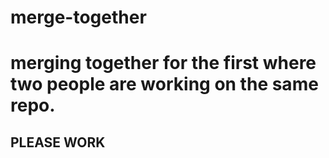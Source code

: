 # merge-together

# merging together for the first where two people are working on the same repo.

## PLEASE WORK
